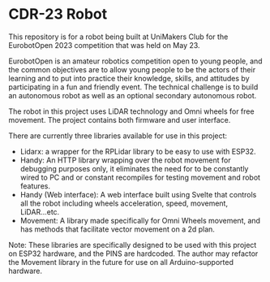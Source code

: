 # CDR-23 Robot
This repository is for a robot being built at UniMakers Club for the EurobotOpen 2023 competition that was held on May 23.

EurobotOpen is an amateur robotics competition open to young people, and the common objectives are to allow young people to be the actors of their learning and to put into practice their knowledge, skills, and attitudes by participating in a fun and friendly event.
The technical challenge is to build an autonomous robot as well as an optional secondary autonomous robot.

The robot in this project uses LiDAR technology and Omni wheels
for free movement.
The project contains both firmware and user interface.

There are currently three libraries available for use in this project:
 - Lidarx: a wrapper for the RPLidar library to be easy to use with ESP32.
 - Handy: An HTTP library wrapping over the robot movement for debugging purposes only, it eliminates the need for to be constantly wired to PC and or constant recompiles for testing movement and robot features.
 - Handy (Web interface): A web interface built using Svelte that controls all the robot including wheels acceleration, speed, movement, LiDAR...etc.
 - Movement: A library made specifically for Omni Wheels movement, and has methods that facilitate vector movement on a 2d plan.

Note: These libraries are specifically designed to be used with this project on ESP32 hardware, and the PINS are hardcoded. The author may refactor the Movement library in the future for use on all Arduino-supported hardware.


